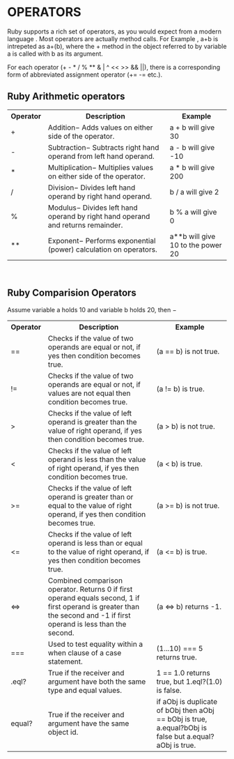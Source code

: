 # OPERATORS

Ruby supports a rich set of operators, as you would expect from a modern language . Most operators are actually method calls.
For Example , a+b is intrepeted as a+(b), where the + method in the object referred to by variable a is 
called with b as its argument.

For each operator (+ - * / % ** & | ^ << >> && ||), there is a corresponding form of abbreviated assignment operator (+= -= etc.).

<h2>Ruby Arithmetic operators</h2>

<table>
  <tr>
    <th>Operator</th>
    <th>Description</th>
    <th>Example</th>
  </tr>
  <tr>
    <td>+</td>
    <td>Addition− Adds values on either side of the operator.</td>
    <td>a + b will give 30</td>
  </tr>
  <tr>
    <td>-</td>
    <td>Subtraction− Subtracts right hand operand from left hand operand.</td>
    <td>a - b will give -10</td>
  </tr>
  
  <tr>
    <td>*</td>
    <td>Multiplication− Multiplies values on either side of the operator.</td>
    <td>a * b will give 200</td>
  </tr>
  <tr>
    <td>/</td>
    <td>Division− Divides left hand operand by right hand operand.</td>
    <td>b / a will give 2</td>
  </tr>
  <tr>
    <td>%</td>
    <td>Modulus− Divides left hand operand by right hand operand and returns remainder.</td>
    <td>b % a will give 0</td>
  </tr>
  <tr>
    <td>**</td>
    <td>Exponent− Performs exponential (power) calculation on operators.</td>
    <td>a**b will give 10 to the power 20</td>
  </tr>
</table>
<br>
<h2>Ruby Comparision Operators</h2>

Assume variable a holds 10 and variable b holds 20, then −

 <table>

  <tr>
    <th>Operator</th>
    <th>Description</th>
    <th>Example</th>
  </tr>
  <tr>
    <td>==</td>
    <td>Checks if the value of two operands are equal or not, if yes then condition becomes true.</td>
    <td>(a == b) is not true.</td>
  </tr>
  <tr>
 <td>!=</td>
    <td>Checks if the value of two operands are equal or not, if values are not equal then condition becomes true.</td>
    <td>(a != b) is true.</td>
  </tr>
  <tr>
 <td>&gt;</td>
    <td>Checks if the value of left operand is greater than the value of right operand, if yes then condition becomes true.</td>
    <td>(a &gt; b) is not true.</td>
  </tr>
  <tr>
    <td>&lt;</td>
    <td>Checks if the value of left operand is less than the value of right operand, if yes then condition becomes true.</td>
    <td>(a &lt; b) is true.</td>
  </tr>
  <tr>
 <td>&gt;=</td>
    <td>Checks if the value of left operand is greater than or equal to the value of right operand, if yes then condition becomes true.</td>
    <td>(a &gt;= b) is not true.</td>
  </tr>
  <tr>
    <td>&lt;=</td>
    <td>Checks if the value of left operand is less than or equal to the value of right operand, if yes then condition becomes true.</td>
    <td>(a &lt;= b) is true.</td>
  </tr>
  <tr>
    <td>&lt;=&gt;</td>
    <td>Combined comparison operator. Returns 0 if first operand equals second, 1 if first operand is greater than the second and -1 if first operand is less than the second.</td>
    <td>(a &lt;=&gt; b) returns -1.</td>
  </tr>
  <tr>
    <td>===</td>
    <td>Used to test equality within a when clause of a case statement.</td>
    <td>(1...10) === 5 returns true.</td>
  </tr>
  <tr>
    <td>.eql?</td>
    <td>True if the receiver and argument have both the same type and equal values.</td>
    <td>1 == 1.0 returns true, but 1.eql?(1.0) is false.</td>
  </tr>
  <tr>
    <td>equal?</td>
    <td>True if the receiver and argument have the same object id.</td>
    <td>if aObj is duplicate of bObj then aObj == bObj is true, a.equal?bObj is false but a.equal?aObj is true.</td>
  </tr>
</table>



